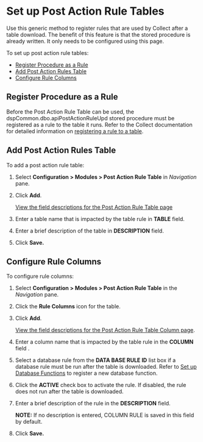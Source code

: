# Set up Post Action Rule Tables

Use this generic method to register rules that are used by Collect after
a table download. The benefit of this feature is that the stored
procedure is already written. It only needs to be configured using this
page.

To set up post action rule tables:

  - [Register Procedure as a Rule](#Register_Procedure_as_a_Rule)
  - [Add Post Action Rules Table](#Add_Post_Action_Rules)
  - [Configure Rule
Columns](#Configure_Rule_Columns)

## <span id="Register_Procedure_as_a_Rule"></span>Register Procedure as a Rule

Before the Post Action Rule Table can be used, the
dspCommon.dbo.apiPostActionRuleUpd stored procedure must be registered
as a rule to the table it runs. Refer to the Collect documentation for
detailed information on [registering a rule to a
table](../../Collect/Use_Cases/Add_Rules_and_Indices_to_Tables.htm#Register_Rules_to_Tables).

## <span id="Add_Post_Action_Rules"></span>Add Post Action Rules Table

To add a post action rule table:

1.  Select **Configuration \> Modules \> Post Action Rule Table** in
    *Navigation* pane.

2.  Click **Add**.
    
    [View the field descriptions for the Post Action Rule Table
    page](../Page_Desc/Post_Action_Rule_Table_H.htm)

3.  Enter a table name that is impacted by the table rule in **TABLE**
    field.

4.  Enter a brief description of the table in **DESCRIPTION** field.

5.  Click **Save.**

## <span id="Configure_Rule_Columns"></span>Configure Rule Columns

To configure rule columns:

1.  Select **Configuration \> Modules \> Post Action Rule Table** in the
    *Navigation* pane.

2.  Click the **Rule Columns** icon for the table.

3.  Click **Add**.
    
    [View the field descriptions for the Post Action Rule Table Column
    page](../Page_Desc/Post_Action_Rule_Table_Column.htm).

4.  Enter a column name that is impacted by the table rule in the
    **COLUMN** field .

5.  Select a database rule from the **DATA BASE RULE ID** list box if a
    database rule must be run after the table is downloaded. Refer to
    [Set up Database Functions](Set_up_Database_Functions.htm) to
    register a new database function.

6.  Click the **ACTIVE** check box to activate the rule. If disabled,
    the rule does not run after the table is downloaded.

7.  Enter a brief description of the rule in the **DESCRIPTION** field.
    
    <span style="font-weight: bold;">NOTE:</span> If no description is
    entered, COLUMN RULE is saved in this field by default.

8.  Click **Save.**

